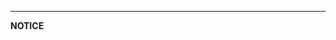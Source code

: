 -------------------------------------------------------------------------------------------------------------------------------
**NOTICE**

